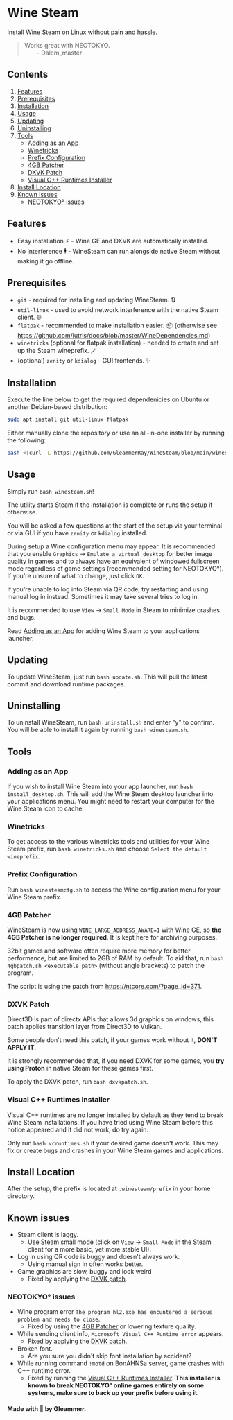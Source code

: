 # Wine Steam

Install Wine Steam on Linux without pain and hassle.

> Works great with NEOTOKYO.
> <br>&emsp;&emsp;- Dalem_master

## Contents
1. [Features](#features)
2. [Prerequisites](#prerequisites)
3. [Installation](#installation)
4. [Usage](#usage)
5. [Updating](#updating)
6. [Uninstalling](#uninstalling)
7. [Tools](#tools)
   - [Adding as an App](#adding-as-an-app)
   - [Winetricks](#winetricks)
   - [Prefix Configuration](#prefix-configuration)
   - [4GB Patcher](#4gb-patcher)
   - [DXVK Patch](#dxvk-patch)
   - [Visual C++ Runtimes Installer](#visual-c-runtimes-installer)
8. [Install Location](#install-location)
9. [Known issues](#known-issues)
   - [NEOTOKYO° issues](#neotokyo-issues)

## Features

- Easy installation ⚡ - Wine GE and DXVK are automatically installed.
- No interference 🕴️ - WineSteam can run alongside native Steam without making it go offline.

## Prerequisites

- `git` - required for installing and updating WineSteam. 🔃
- `util-linux` - used to avoid network interference with the native Steam client. 🌐
- `flatpak` - recommended to make installation easier. 📦 (otherwise see https://github.com/lutris/docs/blob/master/WineDependencies.md)
- `winetricks` (optional for flatpak installation) - needed to create and set up the Steam wineprefix. 🪄
- (optional) `zenity` or `kdialog` - GUI frontends. ✨

## Installation

Execute the line below to get the required dependenicies on Ubuntu or another Debian-based distribution:
```bash
sudo apt install git util-linux flatpak
```

Either manually clone the repository or use an all-in-one installer by running the following:
```bash
bash <(curl -L https://github.com/GleammerRay/WineSteam/blob/main/winesteam_curl_installer.sh?raw=true)
```

## Usage

Simply run `bash winesteam.sh`!

The utility starts Steam if the installation is complete or runs the setup if otherwise.

You will be asked a few questions at the start of the setup via your terminal or via GUI if you have `zenity` or `kdialog` installed.

During setup a Wine configuration menu may appear. It is recommended that you enable `Graphics` -> `Emulate a virtual desktop` for better image quality in games and to always have an equivalent of windowed fullscreen mode regardless of game settings (recommended setting for NEOTOKYO°). If you're unsure of what to change, just click `OK`.

If you're unable to log into Steam via QR code, try restarting and using manual log in instead. Sometimes it may take several tries to log in.

It is recommended to use `View` -> `Small Mode` in Steam to minimize crashes and bugs.

Read [Adding as an App](#adding-as-an-app) for adding Wine Steam to your applications launcher.

## Updating

To update WineSteam, just run `bash update.sh`. This will pull the latest commit and download runtime packages.

## Uninstalling

To uninstall WineSteam, run `bash uninstall.sh` and enter "y" to confirm.  
You will be able to install it again by running `bash winesteam.sh`.

## Tools

### Adding as an App

If you wish to install Wine Steam into your app launcher, run `bash install_desktop.sh`. This will add the Wine Steam desktop launcher into your applications menu. You might need to restart your computer for the Wine Steam icon to cache.

### Winetricks

To get access to the various winetricks tools and utilities for your Wine Steam prefix, run `bash winetricks.sh` and choose `Select the default wineprefix`.

### Prefix Configuration

Run `bash winesteamcfg.sh` to access the Wine configuration menu for your Wine Steam prefix.

### 4GB Patcher

WineSteam is now using `WINE_LARGE_ADDRESS_AWARE=1` with Wine GE, so **the 4GB Patcher is no longer required**. It is kept here for archiving purposes.

32bit games and software often require more memory for better performance, but are limited to 2GB of RAM by default. To aid that, run `bash 4gbpatch.sh <executable path>` (without angle brackets) to patch the program.

The script is using the patch from https://ntcore.com/?page_id=371.

### DXVK Patch

Direct3D is part of directx APIs that allows 3d graphics on windows, this patch applies transition layer from Direct3D to Vulkan.

Some people don't need this patch, if your games work without it, **DON'T APPLY IT**.

It is strongly recommended that, if you need DXVK for some games, you **try using Proton** in native Steam for these games first.

To apply the DXVK patch, run `bash dxvkpatch.sh`.

### Visual C++ Runtimes Installer

Visual C++ runtimes are no longer installed by default as they tend to break Wine Steam installations. If you have tried using Wine Steam before this notice appeared and it did not work, do try again.

Only run `bash vcruntimes.sh` if your desired game doesn't work. This may fix or create bugs and crashes in your Wine Steam games and applications.

## Install Location

After the setup, the prefix is located at `.winesteam/prefix` in your home directory.

## Known issues

- Steam client is laggy.
   - Use Steam small mode (click on `View` -> `Small Mode` in the Steam client for a more basic, yet more stable UI).
- Log in using QR code is buggy and doesn't always work.
   - Using manual sign in often works better.
- Game graphics are slow, buggy and look weird
   - Fixed by applying the [DXVK patch](#dxvk-patch).


### NEOTOKYO° issues
- Wine program error `The program hl2.exe has encuntered a serious problem and needs to close`.
   - Fixed by using the [4GB Patcher](#4gb-patcher) or lowering texture quality.
- While sending client info, `Microsoft Visual C++ Runtime error` appears.
   - Fixed by applying the [DXVK patch](#dxvk-patch).
- Broken font.
   - Are you sure you didn't skip font installation by accident?
- While running command `!motd` on BonAHNSa server, game crashes with C++ runtime error.
   - Fixed by running the [Visual C++ Runtimes Installer](#visual-c-runtimes-installer). **This installer is known to break NEOTOKYO° online games entirely on some systems, make sure to back up your prefix before using it**.

#### Made with 💜 by Gleammer.
